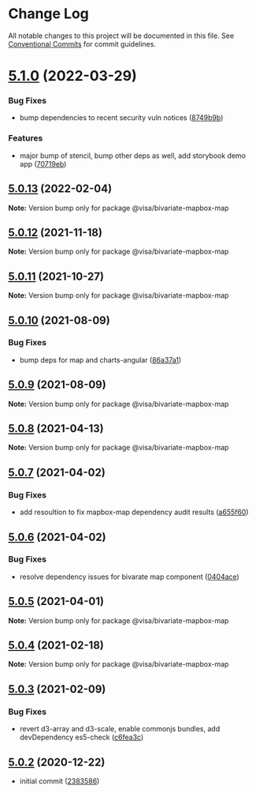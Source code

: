 # Change Log

All notable changes to this project will be documented in this file.
See [Conventional Commits](https://conventionalcommits.org) for commit guidelines.

# [5.1.0](https://github.com/visa/visa-chart-components/compare/@visa/bivariate-mapbox-map@5.0.13...@visa/bivariate-mapbox-map@5.1.0) (2022-03-29)


### Bug Fixes

* bump dependencies to recent security vuln notices ([8749b9b](https://github.com/visa/visa-chart-components/commit/8749b9b11aeba92ecf39fc36251cdcb8844a7a46))


### Features

* major bump of stencil, bump other deps as well, add storybook demo app ([70719eb](https://github.com/visa/visa-chart-components/commit/70719ebc7fa59dc169bcc7fea62b238bcfab6418))





## [5.0.13](https://github.com/visa/visa-chart-components/compare/@visa/bivariate-mapbox-map@5.0.12...@visa/bivariate-mapbox-map@5.0.13) (2022-02-04)

**Note:** Version bump only for package @visa/bivariate-mapbox-map





## [5.0.12](https://github.com/visa/visa-chart-components/compare/@visa/bivariate-mapbox-map@5.0.11...@visa/bivariate-mapbox-map@5.0.12) (2021-11-18)

**Note:** Version bump only for package @visa/bivariate-mapbox-map





## [5.0.11](https://github.com/visa/visa-chart-components/compare/@visa/bivariate-mapbox-map@5.0.10...@visa/bivariate-mapbox-map@5.0.11) (2021-10-27)

**Note:** Version bump only for package @visa/bivariate-mapbox-map





## [5.0.10](https://github.com/visa/visa-chart-components/compare/@visa/bivariate-mapbox-map@5.0.9...@visa/bivariate-mapbox-map@5.0.10) (2021-08-09)


### Bug Fixes

* bump deps for map and charts-angular ([86a37a1](https://github.com/visa/visa-chart-components/commit/86a37a108f45b581e983a23e7a954c635fb3ced9))





## [5.0.9](https://github.com/visa/visa-chart-components/compare/@visa/bivariate-mapbox-map@5.0.8...@visa/bivariate-mapbox-map@5.0.9) (2021-08-09)

**Note:** Version bump only for package @visa/bivariate-mapbox-map





## [5.0.8](https://github.com/visa/visa-chart-components/compare/@visa/bivariate-mapbox-map@5.0.7...@visa/bivariate-mapbox-map@5.0.8) (2021-04-13)

**Note:** Version bump only for package @visa/bivariate-mapbox-map





## [5.0.7](https://github.com/visa/visa-chart-components/compare/@visa/bivariate-mapbox-map@5.0.6...@visa/bivariate-mapbox-map@5.0.7) (2021-04-02)


### Bug Fixes

* add resoultion to fix mapbox-map dependency audit results ([a655f60](https://github.com/visa/visa-chart-components/commit/a655f60c5b4d87f02d8ff85d524853268325eb7b))





## [5.0.6](https://github.com/visa/visa-chart-components/compare/@visa/bivariate-mapbox-map@5.0.5...@visa/bivariate-mapbox-map@5.0.6) (2021-04-02)


### Bug Fixes

* resolve dependency issues for bivarate map component ([0404ace](https://github.com/visa/visa-chart-components/commit/0404ace440fa7b1b607ff99cf2fd33568ffaea07))





## [5.0.5](https://github.com/visa/visa-chart-components/compare/@visa/bivariate-mapbox-map@5.0.3...@visa/bivariate-mapbox-map@5.0.5) (2021-04-01)

**Note:** Version bump only for package @visa/bivariate-mapbox-map





## [5.0.4](https://github.com/visa/visa-chart-components/compare/@visa/bivariate-mapbox-map@5.0.3...@visa/bivariate-mapbox-map@5.0.4) (2021-02-18)

**Note:** Version bump only for package @visa/bivariate-mapbox-map

## [5.0.3](https://github.com/visa/visa-chart-components/compare/@visa/bivariate-mapbox-map@5.0.2...@visa/bivariate-mapbox-map@5.0.3) (2021-02-09)

### Bug Fixes

- revert d3-array and d3-scale, enable commonjs bundles, add devDependency es5-check ([c6fea3c](https://github.com/visa/visa-chart-components/commit/c6fea3c601dfc4650b52996721ead03a1b363e2b))

## [5.0.2](https://github.com/visa/visa-chart-components/tree/%40visa/bivariate-mapbox-map%405.0.2) (2020-12-22)

- initial commit ([2383586](https://github.com/visa/visa-chart-components/commit/238358698bb59b8f20f424eeedc7235f51e02037))
